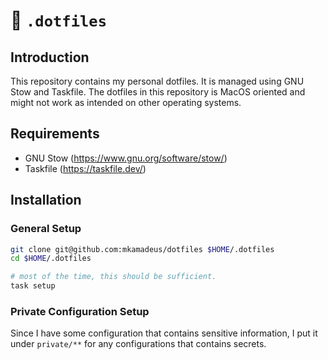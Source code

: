 # 🐢 `.dotfiles`

## Introduction

This repository contains my personal dotfiles.
It is managed using GNU Stow and Taskfile.
The dotfiles in this repository is MacOS oriented and might not work as intended on other operating systems.

## Requirements

- GNU Stow (https://www.gnu.org/software/stow/)
- Taskfile (https://taskfile.dev/)

## Installation

### General Setup

```bash
git clone git@github.com:mkamadeus/dotfiles $HOME/.dotfiles
cd $HOME/.dotfiles

# most of the time, this should be sufficient.
task setup
```

### Private Configuration Setup

Since I have some configuration that contains sensitive information, I put it under `private/**` for any configurations that contains secrets.
